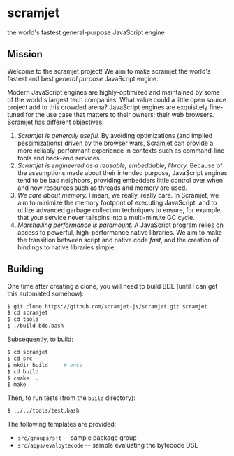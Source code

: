 # scramjet
the world's fastest general-purpose JavaScript engine

## Mission

Welcome to the scramjet project!  We aim to make scramjet the world's fastest
and best *general purpose* JavaScript engine.

Modern JavaScript engines are highly-optimized and maintained by some of the
world's largest tech companies.  What value could a little open source project
add to this crowded arena?  JavaScript engines are exquisitely fine-tuned for
the use case that matters to their owners: their web browsers.  Scramjet has
different objectives:

1. *Scramjet is generally useful.*  By avoiding optimizations (and implied
   pessimizations) driven by the browser wars, Scramjet can provide a more
   reliably-performant experience in contexts such as command-line tools and
   back-end services.
1. *Scramjet is engineered as a reusable, embeddable, library.*  Because of the
   assumptions made about their intended purpose, JavaScript engines tend to be
   bad neighbors, providing embedders little control over when and how
   resources such as threads and memory are used.
1. *We care about memory.*  I mean, we really, really care.  In Scramjet, we
   aim to minimize the memory footprint of executing JavaScript, and to utilize
   advanced garbage collection techniques to ensure, for example, that your
   service never tailspins into a multi-minute GC cycle.
1. *Marshalling performance is paramount.*  A JavaScript program relies on
   access to powerful, high-performance native libraries.  We aim to make the
   transition between script and native code *fast*, and the creation of
   bindings to native libraries simple.

## Building

One time after creating a clone, you will need to build BDE (until I can get
this automated somehow):

```bash
$ git clone https://github.com/scramjet-js/scramjet.git scramjet
$ cd scramjet
$ cd tools
$ ./build-bde.bash
```

Subsequently, to build:

```bash
$ cd scramjet
$ cd src
$ mkdir build     # once
$ cd build
$ cmake ..
$ make
```

Then, to run tests (from the `build` directory):

```bash
$ ../../tools/test.bash
```

The following templates are provided:

- `src/groups/sjt` -- sample package group
- `src/apps/evalbytecode` -- sample evaluating the bytecode DSL
